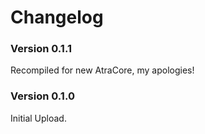 ﻿Changelog
===========

<!--TODO: draw something on the shop menus?
Will need to invert data structure for this.

Maybe a filter?
-->

### Version 0.1.1
Recompiled for new AtraCore, my apologies!

### Version 0.1.0

Initial Upload.